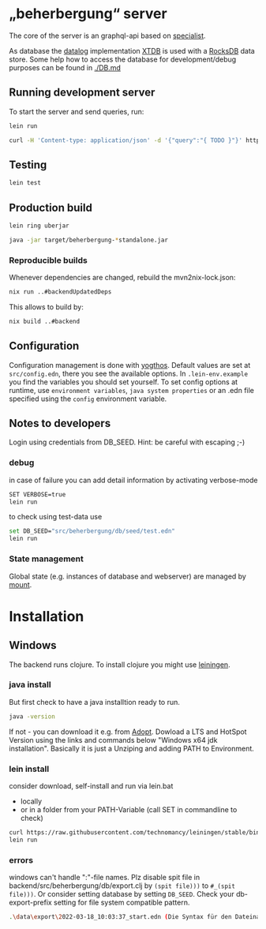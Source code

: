 # „beherbergung“ server

The core of the server is an graphql-api based on [specialist](https://github.com/ajk/specialist-server).

As database the [datalog](https://en.wikipedia.org/wiki/Datalog) implementation [XTDB](https://xtdb.com/) is used with a [RocksDB](https://rocksdb.org/) data store. Some help how to access the database for development/debug purposes can be found in [./DB.md](./DB.md)

## Running development server

To start the server and send queries, run:

```bash
lein run

curl -H 'Content-type: application/json' -d '{"query":"{ TODO }"}' http://localhost:4000/graphql
```

## Testing

```bash
lein test
```

## Production build

```bash
lein ring uberjar

java -jar target/beherbergung-*standalone.jar
```

### Reproducible builds

Whenever dependencies are changed, rebuild the mvn2nix-lock.json:

```bash
nix run ..#backendUpdatedDeps
```

This allows to build by:

```bash
nix build ..#backend
```

## Configuration

Configuration management is done with [yogthos](https://github.com/yogthos/config).
Default values are set at `src/config.edn`, there you see the available options.
In `.lein-env.example` you find the variables you should set yourself.
To set config options at runtime, use `environment variables`, `java system properties` or an .edn file specified using the `config` environment variable.

## Notes to developers

Login using credentials from DB_SEED. Hint: be careful with escaping ;-)

### debug

in case of failure you can add detail information by activating verbose-mode

```bash
SET VERBOSE=true
lein run
```

to check using test-data use

```bash
set DB_SEED="src/beherbergung/db/seed/test.edn"
lein run
```

### State management

Global state (e.g. instances of database and webserver) are managed by [mount](https://github.com/tolitius/mount).

# Installation

## Windows

The backend runs clojure. To install clojure you might use [leiningen](https://leiningen.org/).

### java install

But first check to have a java installtion ready to run.

```bash
java -version
```

If not - you can download it e.g. from [Adopt](https://adoptopenjdk.net/installation.html#x64_win-jdk). Dowload a LTS and HotSpot Version using the links and commands below "Windows x64 jdk installation". Basically it is just a Unziping and adding PATH to Environment.

### lein install

consider download, self-install and run via lein.bat

- locally
- or in a folder from your PATH-Variable (call SET in commandline to check)

```bash
curl https://raw.githubusercontent.com/technomancy/leiningen/stable/bin/lein.bat >lein.bat
lein run
```

### errors

windows can't handle ":"-file names. Plz disable spit file in backend/src/beherbergung/db/export.clj by `(spit file)))` to `#_(spit file)))`. Or consider setting database by setting `DB_SEED`. Check your db-export-prefix setting for file system compatible pattern.

```bash
.\data\export\2022-03-18_10:03:37_start.edn (Die Syntax für den Dateinamen, Verzeichnisnamen oder die Datenträgerbezeichnung ist falsch)
```
